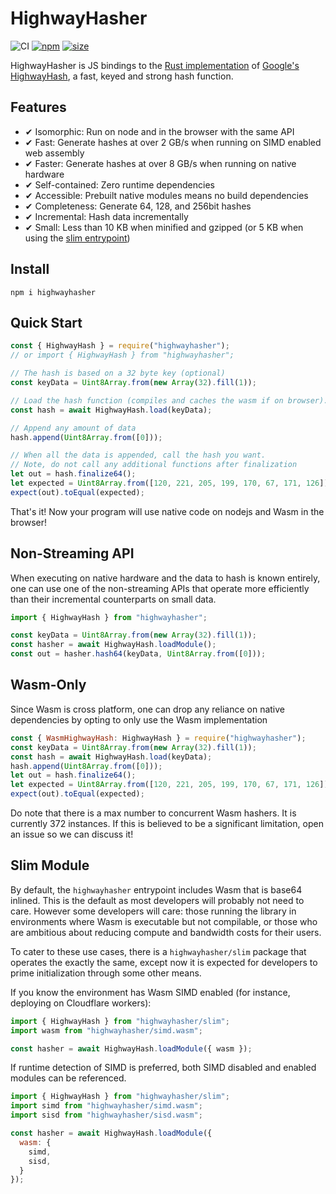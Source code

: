 # HighwayHasher

![CI](https://github.com/nickbabcock/highwayhasher/workflows/CI/badge.svg)
[![npm](https://img.shields.io/npm/v/highwayhasher.svg)](http://npm.im/highwayhasher)
[![size](https://badgen.net/bundlephobia/minzip/highwayhasher)](https://bundlephobia.com/package/highwayhasher)

HighwayHasher is JS bindings to the [Rust implementation](https://github.com/nickbabcock/highway-rs) of [Google's HighwayHash](https://github.com/google/highwayhash), a fast, keyed and strong hash function.

## Features

- ✔ Isomorphic: Run on node and in the browser with the same API
- ✔ Fast: Generate hashes at over 2 GB/s when running on SIMD enabled web assembly
- ✔ Faster: Generate hashes at over 8 GB/s when running on native hardware
- ✔ Self-contained: Zero runtime dependencies
- ✔ Accessible: Prebuilt native modules means no build dependencies
- ✔ Completeness: Generate 64, 128, and 256bit hashes
- ✔ Incremental: Hash data incrementally
- ✔ Small: Less than 10 KB when minified and gzipped (or 5 KB when using the [slim entrypoint](#slim-module))

## Install

```
npm i highwayhasher
```

## Quick Start

```js
const { HighwayHash } = require("highwayhasher");
// or import { HighwayHash } from "highwayhasher";

// The hash is based on a 32 byte key (optional)
const keyData = Uint8Array.from(new Array(32).fill(1));

// Load the hash function (compiles and caches the wasm if on browser).
const hash = await HighwayHash.load(keyData);

// Append any amount of data
hash.append(Uint8Array.from([0]));

// When all the data is appended, call the hash you want.
// Note, do not call any additional functions after finalization
let out = hash.finalize64();
let expected = Uint8Array.from([120, 221, 205, 199, 170, 67, 171, 126]);
expect(out).toEqual(expected);
```

That's it! Now your program will use native code on nodejs and Wasm in the browser!

## Non-Streaming API

When executing on native hardware and the data to hash is known entirely, one can use one of the non-streaming APIs that operate more efficiently than their incremental counterparts on small data.

```js
import { HighwayHash } from "highwayhasher";

const keyData = Uint8Array.from(new Array(32).fill(1));
const hasher = await HighwayHash.loadModule();
const out = hasher.hash64(keyData, Uint8Array.from([0]));
```

## Wasm-Only

Since Wasm is cross platform, one can drop any reliance on native dependencies by opting to only use the Wasm implementation

```js
const { WasmHighwayHash: HighwayHash } = require("highwayhasher");
const keyData = Uint8Array.from(new Array(32).fill(1));
const hash = await HighwayHash.load(keyData);
hash.append(Uint8Array.from([0]));
let out = hash.finalize64();
let expected = Uint8Array.from([120, 221, 205, 199, 170, 67, 171, 126]);
expect(out).toEqual(expected);
```

Do note that there is a max number to concurrent Wasm hashers. It is currently 372 instances. If this is believed to be a significant limitation, open an issue so we can discuss it!   

## Slim Module

By default, the `highwayhasher` entrypoint includes Wasm that is base64 inlined. This is the default as most developers will probably not need to care. However some developers will care: those running the library in environments where Wasm is executable but not compilable, or those who are ambitious about reducing compute and bandwidth costs for their users.

To cater to these use cases, there is a `highwayhasher/slim` package that operates the exactly the same, except now it is expected for developers to prime initialization through some other means.

If you know the environment has Wasm SIMD enabled (for instance, deploying on Cloudflare workers):

```js
import { HighwayHash } from "highwayhasher/slim";
import wasm from "highwayhasher/simd.wasm";

const hasher = await HighwayHash.loadModule({ wasm });
```

If runtime detection of SIMD is preferred, both SIMD disabled and enabled modules can be referenced.

```js
import { HighwayHash } from "highwayhasher/slim";
import simd from "highwayhasher/simd.wasm";
import sisd from "highwayhasher/sisd.wasm";

const hasher = await HighwayHash.loadModule({
  wasm: {
    simd,
    sisd,
  }
});
```
